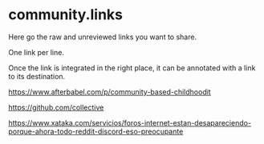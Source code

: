 # community.links

Here go the raw and unreviewed links you want to share.

One link per line.

Once the link is integrated in the right place, it can be annotated with a link to its destination.

https://www.afterbabel.com/p/community-based-childhoodit 

https://github.com/collective 

https://www.xataka.com/servicios/foros-internet-estan-desapareciendo-porque-ahora-todo-reddit-discord-eso-preocupante
